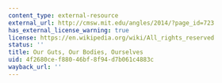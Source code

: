 ```yaml
---
content_type: external-resource
external_url: http://cmsw.mit.edu/angles/2014/?page_id=723
has_external_license_warning: true
license: https://en.wikipedia.org/wiki/All_rights_reserved
status: ''
title: Our Guts, Our Bodies, Ourselves
uid: 4f2680ce-f880-46bf-8f94-d7b061c4883c
wayback_url: ''
---
```


